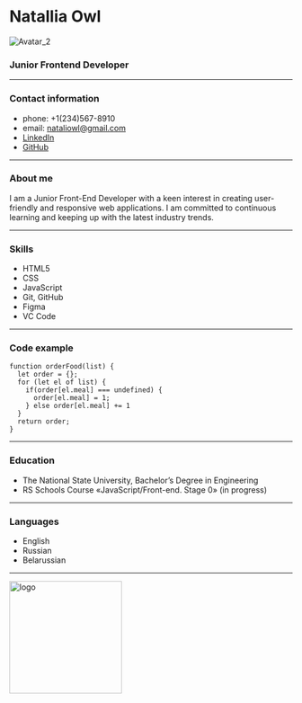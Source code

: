 # Natallia Owl

![Avatar_2](https://github.com/NatalliaOwl/rsschool-cv/assets/116029281/58caf681-abfd-4b4e-b61b-17429b8fc9aa)

### Junior Frontend Developer
---
### Contact information
- phone: +1(234)567-8910
- email: nataliowl@gmail.com
- [LinkedIn](https://www.linkedin.com)
- [GitHub](https://github.com/)

---
### About me
I am a Junior Front-End Developer with a keen interest in creating user-friendly and responsive web applications. I am committed to continuous learning and keeping up with the latest industry trends.

---
### Skills
- HTML5
- CSS
- JavaScript
- Git, GitHub
- Figma
- VC Code
  
---
### Code example
```
function orderFood(list) {
  let order = {};
  for (let el of list) {
    if(order[el.meal] === undefined) {
      order[el.meal] = 1;
    } else order[el.meal] += 1
  }
  return order;
}
```
---
### Education
- The National State University, Bachelor’s Degree in Engineering
- RS Schools Course «JavaScript/Front-end. Stage 0» (in progress)

---
### Languages
- English
- Russian
- Belarussian

---

<img src="https://app.rs.school/static/images/logo-rsschool3.png" alt="logo" width="200">
